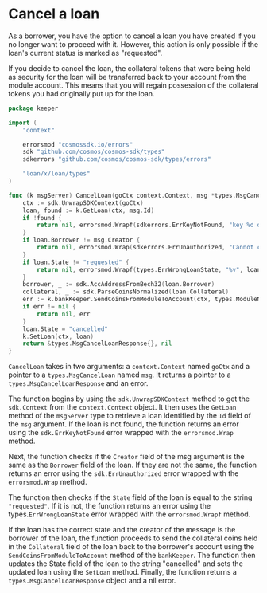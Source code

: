 # Cancel a loan

As a borrower, you have the option to cancel a loan you have created if you no
longer want to proceed with it. However, this action is only possible if the
loan's current status is marked as "requested".

If you decide to cancel the loan, the collateral tokens that were being held as
security for the loan will be transferred back to your account from the module
account. This means that you will regain possession of the collateral tokens you
had originally put up for the loan.

```go title="x/loan/keeper/msg_server_cancel_loan.go"
package keeper

import (
	"context"

	errorsmod "cosmossdk.io/errors"
	sdk "github.com/cosmos/cosmos-sdk/types"
	sdkerrors "github.com/cosmos/cosmos-sdk/types/errors"

	"loan/x/loan/types"
)

func (k msgServer) CancelLoan(goCtx context.Context, msg *types.MsgCancelLoan) (*types.MsgCancelLoanResponse, error) {
	ctx := sdk.UnwrapSDKContext(goCtx)
	loan, found := k.GetLoan(ctx, msg.Id)
	if !found {
		return nil, errorsmod.Wrapf(sdkerrors.ErrKeyNotFound, "key %d doesn't exist", msg.Id)
	}
	if loan.Borrower != msg.Creator {
		return nil, errorsmod.Wrap(sdkerrors.ErrUnauthorized, "Cannot cancel: not the borrower")
	}
	if loan.State != "requested" {
		return nil, errorsmod.Wrapf(types.ErrWrongLoanState, "%v", loan.State)
	}
	borrower, _ := sdk.AccAddressFromBech32(loan.Borrower)
	collateral, _ := sdk.ParseCoinsNormalized(loan.Collateral)
	err := k.bankKeeper.SendCoinsFromModuleToAccount(ctx, types.ModuleName, borrower, collateral)
	if err != nil {
		return nil, err
	}
	loan.State = "cancelled"
	k.SetLoan(ctx, loan)
	return &types.MsgCancelLoanResponse{}, nil
}
```

`CancelLoan` takes in two arguments: a `context.Context` named `goCtx` and a
pointer to a `types.MsgCancelLoan` named `msg`. It returns a pointer to a
`types.MsgCancelLoanResponse` and an error.

The function begins by using the `sdk.UnwrapSDKContext` method to get the
`sdk.Context` from the `context.Context` object. It then uses the `GetLoan`
method of the `msgServer` type to retrieve a loan identified by the `Id` field
of the `msg` argument. If the loan is not found, the function returns an error
using the `sdk.ErrKeyNotFound` error wrapped with the `errorsmod.Wrap` method.

Next, the function checks if the `Creator` field of the msg argument is the same
as the `Borrower` field of the loan. If they are not the same, the function
returns an error using the `sdk.ErrUnauthorized` error wrapped with the
`errorsmod.Wrap` method.

The function then checks if the `State` field of the loan is equal to the string
`"requested"`. If it is not, the function returns an error using the
types.`ErrWrongLoanState` error wrapped with the `errorsmod.Wrapf` method.

If the loan has the correct state and the creator of the message is the borrower
of the loan, the function proceeds to send the collateral coins held in the
`Collateral` field of the loan back to the borrower's account using the
`SendCoinsFromModuleToAccount` method of the `bankKeeper`. The function then
updates the State field of the loan to the string "cancelled" and sets the
updated loan using the `SetLoan` method. Finally, the function returns a
`types.MsgCancelLoanResponse` object and a nil error.
